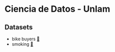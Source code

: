 # Ciencia de Datos - Unlam

## Datasets 
- bike buyers [🔗](https://www.kaggle.com/datasets/heeraldedhia/bike-buyers)
- smoking [🔗](https://www.kaggle.com/datasets/gauravduttakiit/smoker-status-prediction-using-biosignals)
